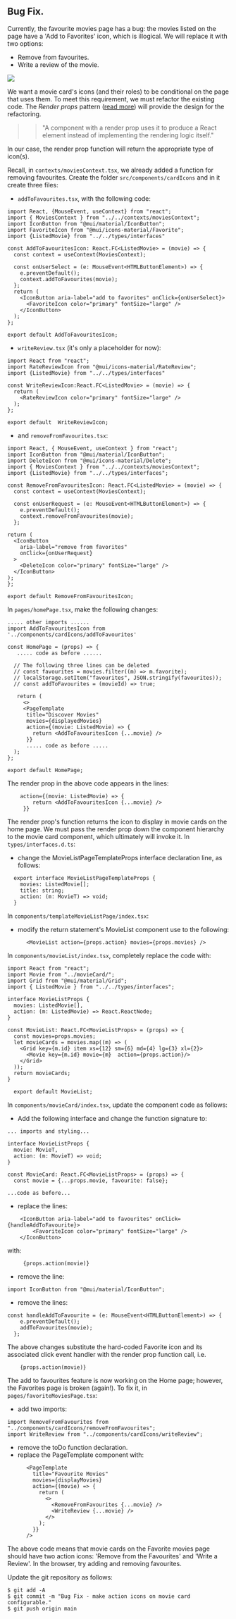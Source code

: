 ## Bug Fix.

Currently, the favourite movies page has a bug: the movies listed on the page have a 'Add to Favorites' icon, which is illogical. We will replace it with two options:

- Remove from favourites.
- Write a review of the movie.

![][favcard]

We want a movie card's icons (and their roles) to be conditional on the page that uses them. To meet this requirement, we must refactor the existing code. The _Render props_ pattern ([read more][renderprop]) will provide the design for the refactoring.

> > "A component with a render prop uses it to produce a React element  instead of implementing the rendering logic itself."

In our case, the render prop function will return the appropriate type of icon(s).

Recall, in `contexts/moviesContext.tsx`, we already added a function for removing favourites. Create the folder `src/components/cardIcons` and in it create three files:

- `addToFavourites.tsx`, with the following code:

```tsx
import React, {MouseEvent, useContext} from "react";
import { MoviesContext } from "../../contexts/moviesContext";
import IconButton from "@mui/material/IconButton";
import FavoriteIcon from "@mui/icons-material/Favorite";
import {ListedMovie} from "../../types/interfaces"

const AddToFavouritesIcon: React.FC<ListedMovie> = (movie) => {
  const context = useContext(MoviesContext);

  const onUserSelect = (e: MouseEvent<HTMLButtonElement>) => {
    e.preventDefault();
    context.addToFavourites(movie);
  };
  return (
    <IconButton aria-label="add to favorites" onClick={onUserSelect}>
      <FavoriteIcon color="primary" fontSize="large" />
    </IconButton>
  );
};

export default AddToFavouritesIcon;
```

- `writeReview.tsx` (it's only a placeholder for now):

```tsx
import React from "react";
import RateReviewIcon from "@mui/icons-material/RateReview";
import {ListedMovie} from "../../types/interfaces"

const WriteReviewIcon:React.FC<ListedMovie> = (movie) => {
  return (
    <RateReviewIcon color="primary" fontSize="large" />
  );
};

export default  WriteReviewIcon;
```

- and `removeFromFavourites.tsx`:

```tsx
import React, { MouseEvent, useContext } from "react";
import IconButton from "@mui/material/IconButton";
import DeleteIcon from "@mui/icons-material/Delete";
import { MoviesContext } from "../../contexts/moviesContext";
import {ListedMovie} from "../../types/interfaces";

const RemoveFromFavouritesIcon: React.FC<ListedMovie> = (movie) => {
  const context = useContext(MoviesContext);

  const onUserRequest = (e: MouseEvent<HTMLButtonElement>) => {
    e.preventDefault();
    context.removeFromFavourites(movie);
  };

return (
  <IconButton
    aria-label="remove from favorites"
    onClick={onUserRequest}
  >
    <DeleteIcon color="primary" fontSize="large" />
  </IconButton>
);
};

export default RemoveFromFavouritesIcon;
```
In `pages/homePage.tsx`, make the following changes:

```tsx
..... other imports ......
import AddToFavouritesIcon from '../components/cardIcons/addToFavourites'

const HomePage = (props) => {
   ..... code as before ......

  // The following three lines can be deleted
  // const favourites = movies.filter((m) => m.favorite);
  // localStorage.setItem("favourites", JSON.stringify(favourites));
  // const addToFavourites = (movieId) => true;

   return (
     <>
     <PageTemplate
      title="Discover Movies"
      movies={displayedMovies}
      action={(movie: ListedMovie) => {
        return <AddToFavouritesIcon {...movie} />
      }}
      ..... code as before .....
  );
};

export default HomePage;
```
The render prop in the above code appears in the lines:
```tsx
    action={(movie: ListedMovie) => {
        return <AddToFavouritesIcon {...movie} />
     }}
```
The render prop's function returns the icon to display in movie cards on the home page. We must pass the render prop down the component hierarchy to the movie card component, which ultimately will invoke it. In `types/interfaces.d.ts`:

- change the MovieListPageTemplateProps interface declaration line, as follows:

```tsx
  export interface MovieListPageTemplateProps {
    movies: ListedMovie[];
    title: string;
    action: (m: MovieT) => void;
  }
```

In `components/templateMovieListPage/index.tsx`:

- modify the return statement's MovieList component use to the following:

```tsx
      <MovieList action={props.action} movies={props.movies} />

```
In `components/movieList/index.tsx`, completely replace the code with:

```tsx
import React from "react";
import Movie from "../movieCard/";
import Grid from "@mui/material/Grid";
import { ListedMovie } from "../../types/interfaces";

interface MovieListProps {
  movies: ListedMovie[],
  action: (m: ListedMovie) => React.ReactNode;
}

const MovieList: React.FC<MovieListProps> = (props) => {
  const movies=props.movies;
  let movieCards = movies.map((m) => (
    <Grid key={m.id} item xs={12} sm={6} md={4} lg={3} xl={2}>
      <Movie key={m.id} movie={m}  action={props.action}/>
    </Grid>
  ));
  return movieCards;
}

  export default MovieList;
```
In `components/movieCard/index.tsx`, update the component code as follows:

+ Add the following interface and change the function signature to:



~~~tsx
... imports and styling...

interface MovieListProps {
  movie: MovieT,
  action: (m: MovieT) => void;
}

const MovieCard: React.FC<MovieListProps> = (props) => {
  const movie = {...props.movie, favourite: false};

...code as before...
~~~

+ replace the lines:
~~~tsx
    <IconButton aria-label="add to favourites" onClick={handleAddToFavourite}>
        <FavoriteIcon color="primary" fontSize="large" />
    </IconButton>
~~~
with:
~~~tsx
     {props.action(movie)}
~~~
+ remove the line:
~~~
import IconButton from "@mui/material/IconButton";
~~~
+ remove the lines:
~~~tsx
const handleAddToFavourite = (e: MouseEvent<HTMLButtonElement>) => {
    e.preventDefault();
    addToFavourites(movie);
  };
~~~

The above changes substitute the hard-coded Favorite icon and its associated click event handler with the render prop function call, i.e.
```
    {props.action(movie)}
```
The add to favourites feature is now working on the Home page; however, the Favorites page is broken (again!). To fix it, in `pages/favoriteMoviesPage.tsx`:

+ add two imports:
~~~
import RemoveFromFavourites from "../components/cardIcons/removeFromFavourites";
import WriteReview from "../components/cardIcons/writeReview";
~~~
+ remove the toDo function declaration.
+ replace the PageTemplate component with:
~~~tsx
      <PageTemplate
        title="Favourite Movies"
        movies={displayMovies}
        action={(movie) => {
          return (
            <>
              <RemoveFromFavourites {...movie} />
              <WriteReview {...movie} />
            </>
          );
        }}
      />
~~~
The above code means that movie cards on the Favorite movies page should have two action icons: 'Remove from the Favourites' and 'Write a Review'. In the browser, try adding and removing favourites.

Update the git repository as follows:

```
$ git add -A
$ git commit -m "Bug Fix - make action icons on movie card configurable."
$ git push origin main
```

[renderprop]: https://reactjs.org/docs/render-props.html
[reviewbutton]: ./img/reviewbutton.png
[favcard]: ./img/favcard.png

